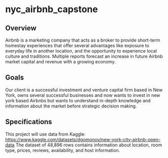 # nyc_airbnb_capstone
## Overview
Airbnb is a marketing company that acts as a broker to provide short-term homestay experiences that offer several advantages like exposure to everyday life in another location, and the opportunity to experience local culture and traditions. Multiple reports forecast an increase in future Airbnb market capital and revenue with a growing economy.
## Goals
Our client is a successful investment and venture capital firm based in New York, owns several successful businesses and now wants to invest in new york based Airbnbs but wants to understand in-depth knowledge and information about the market before strategic decision making.
## Specifications
This project will use data from Kaggle:
https://www.kaggle.com/datasets/dgomonov/new-york-city-airbnb-open-data
The dataset of 48,896 rows contains information about location, room type, prices, reviews, availability, and host information.
